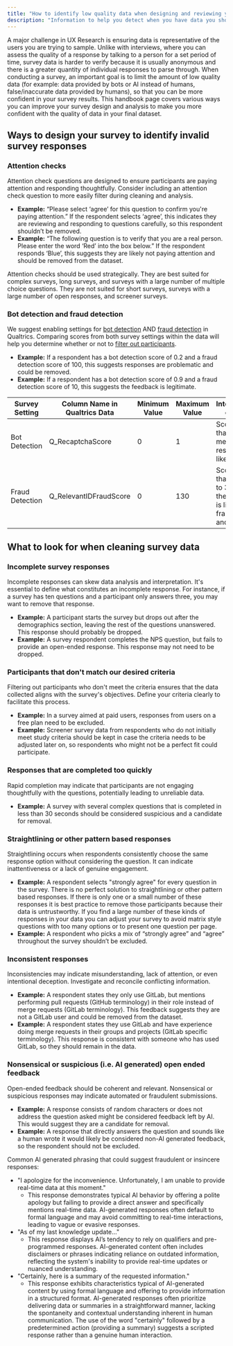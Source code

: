 ```yaml
---
title: "How to identify low quality data when designing and reviewing your survey"
description: "Information to help you detect when you have data you should likely remove from your survey."
---
```


A major challenge in UX Research is ensuring data is representative of the users you are trying to sample. Unlike with interviews, where you can assess the quality of a response by talking to a person for a set period of time, survey data is harder to verify because it is usually anonymous and there is a greater quantity of individual responses to parse through. When conducting a survey, an important goal is to limit the amount of low quality data (for example: data provided by bots or AI instead of humans, false/inaccurate data provided by humans), so that you can be more confident in your survey results. This handbook page covers various ways you can improve your survey design and analysis to make you more confident with the quality of data in your final dataset.

## Ways to design your survey to identify invalid survey responses

### Attention checks

Attention check questions are designed to ensure participants are paying attention and responding thoughtfully. Consider including an attention check question to more easily filter during cleaning and analysis.

* **Example:** “Please select ‘agree’ for this question to confirm you're paying attention.” If the respondent selects ‘agree’, this indicates they are reviewing and responding to questions carefully, so this respondent shouldn’t be removed.
* **Example:** “The following question is to verify that you are a real person. Please enter the word ‘Red’ into the box below.” If the respondent responds ‘Blue’, this suggests they are likely not paying attention and should be removed from the dataset.

Attention checks should be used strategically. They are best suited for complex surveys, long surveys, and surveys with a large number of multiple choice questions. They are not suited for short surveys, surveys with a large number of open responses, and screener surveys.

### Bot detection and fraud detection

We suggest enabling settings for [bot detection](https://www.qualtrics.com/support/survey-platform/survey-module/survey-checker/fraud-detection/?parent=p0082#BotDetection) AND [fraud detection](https://www.qualtrics.com/support/survey-platform/survey-module/survey-checker/fraud-detection/?parent=p0082#RelevantID) in Qualtrics. Comparing scores from both survey settings within the data will help you determine whether or not to [filter out participants](https://www.qualtrics.com/support/survey-platform/data-and-analysis-module/data/filtering-responses/).

* **Example:** If a respondent has a bot detection score of 0.2 and a fraud detection score of 100, this suggests responses are problematic and could be removed.
* **Example:** If a respondent has a bot detection score of 0.9 and a fraud detection score of 10, this suggests the feedback is legitimate.

| Survey Setting | Column Name in Qualtrics Data | Minimum Value | Maximum Value | Interpretation of Score |
|----------------|-------------------------------|---------------|---------------|-------------------------|
| Bot Detection | Q_RecaptchaScore | 0 | 1 | Score of less than 0.5 means the response is likely a bot. |
| Fraud Detection | Q_RelevantIDFraudScore | 0 | 130 | Score greater than or equal to 30 means the response is likely fraudulent and a bot. |

## What to look for when cleaning survey data

### Incomplete survey responses

Incomplete responses can skew data analysis and interpretation. It's essential to define what constitutes an incomplete response. For instance, if a survey has ten questions and a participant only answers three, you may want to remove that response.

* **Example:** A participant starts the survey but drops out after the demographics section, leaving the rest of the questions unanswered. This response should probably be dropped.
* **Example:** A survey respondent completes the NPS question, but fails to provide an open-ended response. This response may not need to be dropped.

### Participants that don't match our desired criteria

Filtering out participants who don't meet the criteria ensures that the data collected aligns with the survey's objectives. Define your criteria clearly to facilitate this process.

* **Example:** In a survey aimed at paid users, responses from users on a free plan need to be excluded.
* **Example:** Screener survey data from respondents who do not initially meet study criteria should be kept in case the criteria needs to be adjusted later on, so respondents who might not be a perfect fit could participate.

### Responses that are completed too quickly

Rapid completion may indicate that participants are not engaging thoughtfully with the questions, potentially leading to unreliable data.

* **Example:** A survey with several complex questions that is completed in less than 30 seconds should be considered suspicious and a candidate for removal.

### Straightlining or other pattern based responses

Straightlining occurs when respondents consistently choose the same response option without considering the question. It can indicate inattentiveness or a lack of genuine engagement.

* **Example:** A respondent selects "strongly agree" for every question in the survey. There is no perfect solution to straightlining or other pattern based responses. If there is only one or a small number of these responses it is best practice to remove those participants because their data is untrustworthy. If you find a large number of these kinds of responses in your data you can adjust your survey to avoid matrix style questions with too many options or to present one question per page.
* **Example:** A respondent who picks a mix of “strongly agree” and “agree” throughout the survey shouldn’t be excluded.

### Inconsistent responses

Inconsistencies may indicate misunderstanding, lack of attention, or even intentional deception. Investigate and reconcile conflicting information.

* **Example:** A respondent states they only use GitLab, but mentions performing pull requests (GitHub terminology) in their role instead of merge requests (GitLab terminology). This feedback suggests they are not a GitLab user and could be removed from the dataset.
* **Example:** A respondent states they use GitLab and have experience doing merge requests in their groups and projects (GitLab specific terminology). This response is consistent with someone who has used GitLab, so they should remain in the data.

### Nonsensical or suspicious (i.e. AI generated) open ended feedback

Open-ended feedback should be coherent and relevant. Nonsensical or suspicious responses may indicate automated or fraudulent submissions.

* **Example:** A response consists of random characters or does not address the question asked might be considered feedback left by AI. This would suggest they are a candidate for removal.
* **Example:** A response that directly answers the question and sounds like a human wrote it would likely be considered non-AI generated feedback, so the respondent should not be excluded.

Common AI generated phrasing that could suggest fraudulent or insincere responses:

* "I apologize for the inconvenience. Unfortunately, I am unable to provide real-time data at this moment."
    * This response demonstrates typical AI behavior by offering a polite apology but failing to provide a direct answer and specifically mentions real-time data. AI-generated responses often default to formal language and may avoid committing to real-time interactions, leading to vague or evasive responses.
* "As of my last knowledge update..."
    * This response displays AI’s tendency to rely on qualifiers and pre-programmed responses. AI-generated content often includes disclaimers or phrases indicating reliance on outdated information, reflecting the system's inability to provide real-time updates or nuanced understanding.
* "Certainly, here is a summary of the requested information."
    * This response exhibits characteristics typical of AI-generated content by using formal language and offering to provide information in a structured format. AI-generated responses often prioritize delivering data or summaries in a straightforward manner, lacking the spontaneity and contextual understanding inherent in human communication. The use of the word "certainly" followed by a predetermined action (providing a summary) suggests a scripted response rather than a genuine human interaction.
